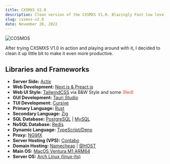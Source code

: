 ```yaml
---
title: CXSMXS V2.0
description: Clean version of the CXSMXS V1.0. Blazingly Fast low level abused technique by UwU San.
slug: cxsmxs-v2.0
date: November 20, 2022
---
```


![COSMOS](/stack/cxsmxs-v2/rebirth.webp)

After trying CXSMXS V1.0 in action and playing around with it, I decided to clean it up little bit to make it even more productive.

## Libraries and Frameworks

- **Server Side:** [Actix](https://actix.rs/)
- **Web Development:** [Next.js & Preact.js](https://nextjs.org/)
- **Web UI Style:** [TailwindCSS](https://tailwindcss.com/) via B&W Style and some <span style="color: #d44137;">(Red)</span>
- **GUI Development:** [Tauri Studio](https://tauri.app/)
- **TUI Development:** [Cursive](https://github.com/gyscos/cursive)
- **Primary Language:** [Rust](https://www.rust-lang.org/)
- **Secondary Language:** [Zig](https://ziglang.org/)
- **SQL Database:** [PostgreSQL](https://www.postgresql.org/) | [MySQL](https://www.mysql.com/)
- **NoSQL Database:** [Redis](https://redis.io/)
- **Dynamic Language:** [TypeScript/Deno](https://deno.land/)
- **Proxy:** [NGIИX](https://www.nginx.com/)
- **Server Hosting (VPS):** [Contabo](https://contabo.com/en/)
- **Domain Hosting:** [Namecheap](https://www.namecheap.com/) | [@HOST](https://ahost.uz/)
- **Main OS:** [MacOS Ventura M1 ARM64](https://www.apple.com/macos)
- **Server OS:** [Arch Linux (linux-lts)](https://archlinux.org)
